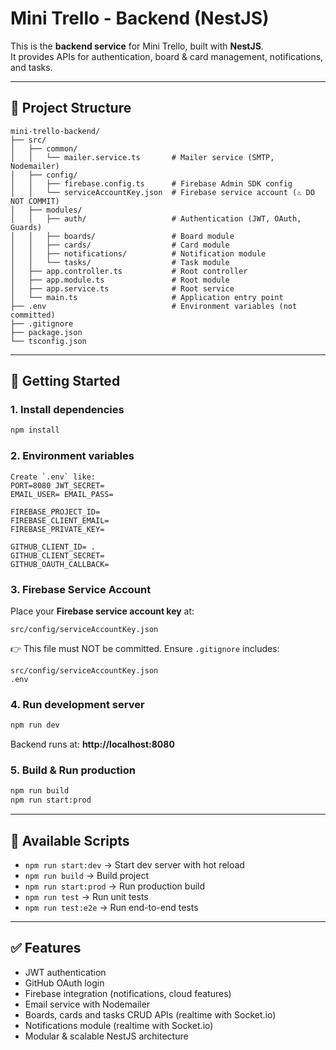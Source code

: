 # Mini Trello - Backend (NestJS)

This is the **backend service** for Mini Trello, built with **NestJS**.  
It provides APIs for authentication, board & card management, notifications, and tasks.

---

## 📂 Project Structure
```
mini-trello-backend/
├── src/
│   ├── common/
│   │   └── mailer.service.ts       # Mailer service (SMTP, Nodemailer)
│   ├── config/
│   │   ├── firebase.config.ts      # Firebase Admin SDK config
│   │   └── serviceAccountKey.json  # Firebase service account (⚠️ DO NOT COMMIT)
│   ├── modules/
│   │   ├── auth/                   # Authentication (JWT, OAuth, Guards)
│   │   ├── boards/                 # Board module
│   │   ├── cards/                  # Card module
│   │   ├── notifications/          # Notification module
│   │   └── tasks/                  # Task module
│   ├── app.controller.ts           # Root controller
│   ├── app.module.ts               # Root module
│   ├── app.service.ts              # Root service
│   └── main.ts                     # Application entry point
├── .env                            # Environment variables (not committed)
├── .gitignore
├── package.json
└── tsconfig.json
```

---

## 🚀 Getting Started

### 1. Install dependencies
```bash
npm install
```

### 2. Environment variables

```
Create `.env` like:
PORT=8080 JWT_SECRET= 
EMAIL_USER= EMAIL_PASS= 

FIREBASE_PROJECT_ID= 
FIREBASE_CLIENT_EMAIL= 
FIREBASE_PRIVATE_KEY= 

GITHUB_CLIENT_ID= .
GITHUB_CLIENT_SECRET= 
GITHUB_OAUTH_CALLBACK=
```


### 3. Firebase Service Account
Place your **Firebase service account key** at:
```
src/config/serviceAccountKey.json
```

👉 This file must NOT be committed. Ensure `.gitignore` includes:
```
src/config/serviceAccountKey.json
.env
```

### 4. Run development server
```bash
npm run dev
```

Backend runs at: **http://localhost:8080**

### 5. Build & Run production
```bash
npm run build
npm run start:prod
```

---

## 📌 Available Scripts

- `npm run start:dev` → Start dev server with hot reload
- `npm run build` → Build project
- `npm run start:prod` → Run production build
- `npm run test` → Run unit tests
- `npm run test:e2e` → Run end-to-end tests

---

## ✅ Features
- JWT authentication
- GitHub OAuth login
- Firebase integration (notifications, cloud features)
- Email service with Nodemailer
- Boards, cards and tasks CRUD APIs (realtime with Socket.io)
- Notifications module (realtime with Socket.io)
- Modular & scalable NestJS architecture
